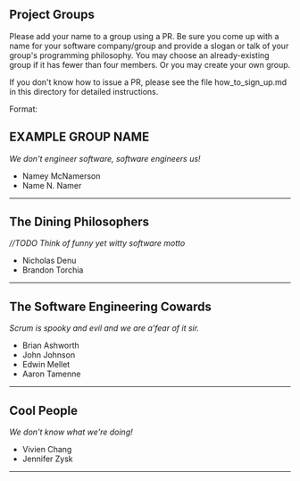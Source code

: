 ## Project Groups

Please add your name to a group using a PR.  Be sure you come up with a name for your software company/group and provide a slogan or talk of your group's programming philosophy.  You may choose an already-existing group if it has fewer than four members.  Or you may create your own group.

If you don't know how to issue a PR, please see the file how_to_sign_up.md in this directory for detailed instructions.

Format:

## EXAMPLE GROUP NAME

_We don't engineer software, software engineers us!_

  * Namey McNamerson
  * Name N. Namer

----

## The Dining Philosophers

_//TODO Think of funny yet witty software motto_

  * Nicholas Denu
  * Brandon Torchia

----

## The Software Engineering Cowards

_Scrum is spooky and evil and we are a'fear of it sir._

  * Brian Ashworth
  * John Johnson
  * Edwin Mellet
  * Aaron Tamenne

----

## Cool People

_We don't know what we're doing!_

  * Vivien Chang 
  * Jennifer Zysk

----
